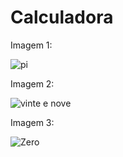 # Calculadora


Imagem 1:

![pi](https://user-images.githubusercontent.com/65574850/112399910-e9a16500-8ce5-11eb-80b0-4d13dd990bce.png)

Imagem 2:

![vinte e nove](https://user-images.githubusercontent.com/65574850/112399934-f1610980-8ce5-11eb-955f-4b2ec6d9479f.png)

Imagem 3:

![Zero](https://user-images.githubusercontent.com/65574850/112399940-f6be5400-8ce5-11eb-8b71-830cd05b0c8c.png)
